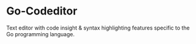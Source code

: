 # Go-Codeditor

Text editor with code insight & syntax highlighting features specific to the Go programming language.

